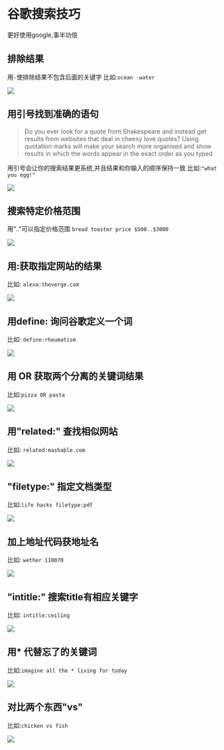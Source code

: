 # 谷歌搜索技巧
更好使用google,事半功倍

## 排除结果
用`-`使排除结果不包含后面的关键字
比如:`ocean -water`

![](https://user-gold-cdn.xitu.io/2019/5/24/16ae7c7bb7fe0e4f?w=659&h=256&f=webp&s=15292)
## 用引号找到准确的语句
>Do you ever look for a quote from Shakespeare and instead get results from websites that deal in cheesy love quotes? Using quotation marks will make your search more organised and show results in which the words appear in the exact order as you typed

用引号会让你的搜索结果更系统,并且结果和你输入的顺序保持一致
比如:`"what you egg!"`

![](https://user-gold-cdn.xitu.io/2019/5/24/16ae7c807498e29c?w=644&h=368&f=webp&s=21662)
## 搜索特定价格范围
用".."可以指定价格范围
`bread toaster price $500..$3000`

![](https://user-gold-cdn.xitu.io/2019/5/24/16ae7c8b2f559c2c?w=675&h=441&f=webp&s=30398)
## 用:获取指定网站的结果
比如: `alexa:theverge.com`

![](https://user-gold-cdn.xitu.io/2019/5/24/16ae7c8f28e0c478?w=645&h=397&f=webp&s=30778)
## 用define: 询问谷歌定义一个词
比如: `define:rheumatism`

![](https://user-gold-cdn.xitu.io/2019/5/24/16ae7c938d5e33ee?w=645&h=512&f=webp&s=18496)

## 用 OR 获取两个分离的关键词结果
比如:`pizza OR pasta`

![](https://user-gold-cdn.xitu.io/2019/5/24/16ae7c9674be9dab?w=670&h=397&f=webp&s=28462)

## 用"related:" 查找相似网站
比如: `related:mashable.com`

![](https://user-gold-cdn.xitu.io/2019/5/24/16ae7c99336fb71c?w=652&h=354&f=webp&s=22498)

## "filetype:" 指定文档类型
比如:`life hacks filetype:pdf`

![](https://user-gold-cdn.xitu.io/2019/5/24/16ae7c9b25410083?w=661&h=467&f=webp&s=41198)

## 加上地址代码获地址名
比如: `wether 110070`

![](https://user-gold-cdn.xitu.io/2019/5/24/16ae7c9d8a3dde49?w=675&h=613&f=webp&s=22064)

## "intitle:" 搜索title有相应关键字
比如: `intitle:ceiling`

![](https://user-gold-cdn.xitu.io/2019/5/24/16ae7ca11d77b9ad?w=654&h=460&f=webp&s=41080)

## 用* 代替忘了的关键词
比如:`imagine all the * living for today`

![](https://user-gold-cdn.xitu.io/2019/5/24/16ae7ca431497ea5?w=657&h=476&f=webp&s=40506)

## 对比两个东西"vs"
比如:`chicken vs fish`

![](https://user-gold-cdn.xitu.io/2019/5/24/16ae7ca7fb1fd636?w=649&h=519&f=webp&s=47828)

